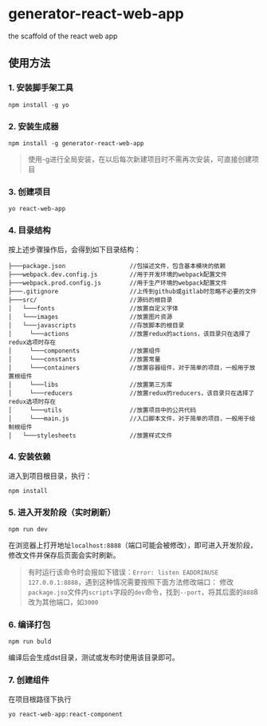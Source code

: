 # generator-react-web-app
the scaffold of the react web app

## 使用方法

### 1. 安装脚手架工具
```
npm install -g yo
```

### 2. 安装生成器
```
npm install -g generator-react-web-app
```

>使用-g进行全局安装，在以后每次新建项目时不需再次安装，可直接创建项目

### 3. 创建项目
```
yo react-web-app
```

### 4. 目录结构
按上述步骤操作后，会得到如下目录结构：
```
├───package.json                  //包描述文件，包含基本模块的依赖
├───webpack.dev.config.js         //用于开发环境的webpack配置文件
├───webpack.prod.config.js        //用于生产环境的webpack配置文件
├───.gitignore                    //上传到github或gitlab时忽略不必要的文件
├───src/                          //源码的根目录
│   └───fonts                     //放置自定义字体
│   └───images                    //放置图片资源
│   └───javascripts               //存放脚本的根目录
│     └───actions                 //放置redux的actions，该目录只在选择了redux选项时存在
│     └───components              //放置组件
│     └───constants               //放置常量
│     └───containers              //放置容器组件，对于简单的项目，一般用于放置根组件
│     └───libs                    //放置第三方库
│     └───reducers                //放置redux的reducers，该目录只在选择了redux选项时存在
│     └───utils                   //放置项目中的公共代码
│     └───main.js                 //入口脚本文件，对于简单的项目，一般用于绘制根组件
│   └───stylesheets               //放置样式文件
```

### 4. 安装依赖
进入到项目根目录，执行：
```
npm install
```

### 5. 进入开发阶段（实时刷新）
```
npm run dev
```
在浏览器上打开地址`localhost:8888`（端口可能会被修改），即可进入开发阶段，修改文件并保存后页面会实时刷新。

>有时运行该命令时会报如下错误：`Error: listen EADDRINUSE 127.0.0.1:8888`，遇到这种情况需要按照下面方法修改端口：
>修改`package.jso`文件内`scripts`字段的`dev`命令，找到`--port`，将其后面的`888`8改为其他端口，如`3000`

### 6. 编译打包
```
npm run buld
```
编译后会生成dst目录，测试或发布时使用该目录即可。

### 7. 创建组件
在项目根路径下执行
```
yo react-web-app:react-component
```

